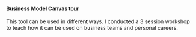 ---
---
#### Business Model Canvas tour

This tool can be used in different ways. I conducted a 3 session workshop to teach how it can be used on business teams and personal careers.
